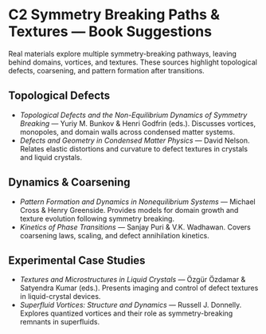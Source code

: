 # C2 Symmetry Breaking Paths & Textures — Book Suggestions

Real materials explore multiple symmetry-breaking pathways, leaving behind domains, vortices, and textures. These sources highlight topological defects, coarsening, and pattern formation after transitions.

## Topological Defects
- *Topological Defects and the Non-Equilibrium Dynamics of Symmetry Breaking* — Yuriy M. Bunkov & Henri Godfrin (eds.). Discusses vortices, monopoles, and domain walls across condensed matter systems.
- *Defects and Geometry in Condensed Matter Physics* — David Nelson. Relates elastic distortions and curvature to defect textures in crystals and liquid crystals.

## Dynamics & Coarsening
- *Pattern Formation and Dynamics in Nonequilibrium Systems* — Michael Cross & Henry Greenside. Provides models for domain growth and texture evolution following symmetry breaking.
- *Kinetics of Phase Transitions* — Sanjay Puri & V.K. Wadhawan. Covers coarsening laws, scaling, and defect annihilation kinetics.

## Experimental Case Studies
- *Textures and Microstructures in Liquid Crystals* — Özgür Özdamar & Satyendra Kumar (eds.). Presents imaging and control of defect textures in liquid-crystal devices.
- *Superfluid Vortices: Structure and Dynamics* — Russell J. Donnelly. Explores quantized vortices and their role as symmetry-breaking remnants in superfluids.
